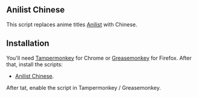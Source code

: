 ## Anilist Chinese

This script replaces anime titles [Anilist](http://anilist.co) with Chinese.

## Installation

You'll need [Tampermonkey](https://tampermonkey.net/) for Chrome or [Greasemonkey](http://www.greasespot.net/) for Firefox. After that, install the scripts:

* [Anilist Chinese](https://github.com/soruly/anilist-chinese/raw/master/anilist-chinese.user.js).

After tat, enable the script in Tampermonkey / Greasemonkey.
